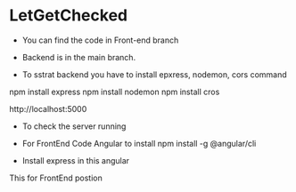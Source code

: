 # LetGetChecked

- You can find the code in Front-end branch
- Backend is in the main branch. 


- To sstrat backend you have to install epxress, nodemon, cors command 

npm install express
npm install nodemon
npm install cros

http://localhost:5000 

- To check the server running 


- For FrontEnd Code Angular to install npm install -g @angular/cli

- Install express in this angular 


This for FrontEnd postion
